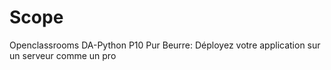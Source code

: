 # Scope

Openclassrooms DA-Python P10 Pur Beurre: Déployez votre application sur un serveur comme un pro












